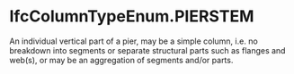 IfcColumnTypeEnum.PIERSTEM
==========================
An individual vertical part of a pier, may be a simple column, i.e. no
breakdown into segments or separate structural parts such as flanges and
web(s), or may be an aggregation of segments and/or parts.


